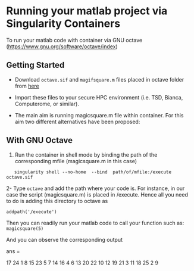 # Running your matlab project via Singularity Containers

To run your matlab code with container via GNU octave (https://www.gnu.org/software/octave/index)

## Getting Started

* Download ``octave.sif``  and `` magifsquare.m ``  files placed in octave folder from [here](https://drive.google.com/drive/folders/1mfxZJ-7A-4lDlCkarUCxEf2hBIxQGO69?usp=sharing)
* Import these files  to your secure HPC environment (i.e. TSD, Bianca, Computerome, or similar).
 



* The main aim is running magicsquare.m file within container. For this aim two different alternatives have been proposed:



     
 ##  With GNU Octave
    

    
 1. Run the container in shell mode by binding the path of the corresponding mfile (magicsquare.m in this case)
    
 ```
    singularity shell --no-home  --bind  path/of/mfile:/execute  octave.sif
```

2- Type ``octave`` and add the path where your code is. For instance, in our case the script (magicsquare.m)  is placed in  /execute. Hence all you need to do is adding this directory to octave as

 ```
 addpath('/execute')  
 
 ```

Then you can readily run your matlab code to call your function such as:   ``magicsquare(5)``

And you can observe the corresponding output


ans =

   17   24    1    8   15
   23    5    7   14   16
    4    6   13   20   22
   10   12   19   21    3
   11   18   25    2    9





